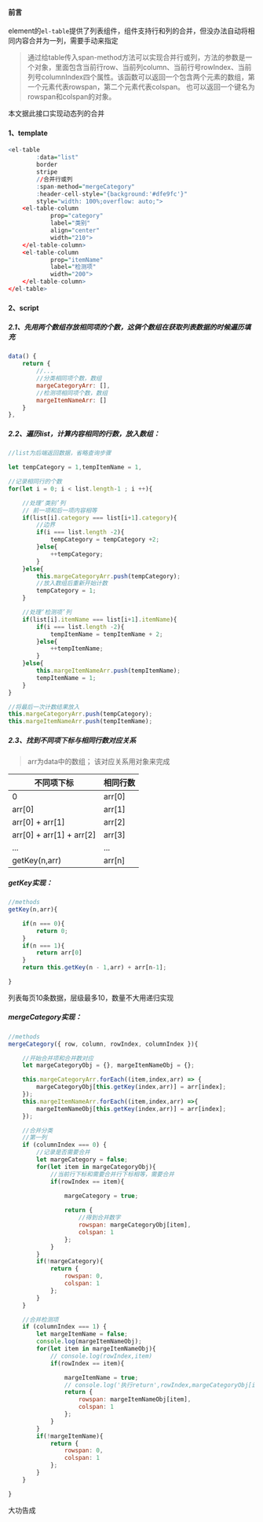 #### 前言
element的<code>el-table</code>提供了列表组件，组件支持行和列的合并，但没办法自动将相同内容合并为一列，需要手动来指定

> 通过给table传入span-method方法可以实现合并行或列，方法的参数是一个对象，里面包含当前行row、当前列column、当前行号rowIndex、当前列号columnIndex四个属性。该函数可以返回一个包含两个元素的数组，第一个元素代表rowspan，第二个元素代表colspan。 也可以返回一个键名为rowspan和colspan的对象。

本文据此接口实现动态列的合并

#### 1、template

```r
<el-table
        :data="list"
        border
        stripe
        //合并行或列
        :span-method="mergeCategory"
        :header-cell-style="{background:'#dfe9fc'}"
        style="width: 100%;overflow: auto;">
    <el-table-column
            prop="category"
            label="类别"
            align="center"
            width="210">
    </el-table-column>
    <el-table-column
            prop="itemName"
            label="检测项"
            width="200">
    </el-table-column>
</el-table>
```


#### 2、script

##### 2.1、先用两个数组存放相同项的个数，这俩个数组在获取列表数据的时候遍历填充
```js
data() {
	return {
	    //...
	    //分类相同项个数，数组
        margeCategoryArr: [], 
        //检测项相同项个数，数组
        margeItemNameArr: [] 
	}
},
```
##### 2.2、遍历list，计算内容相同的行数，放入数组：

```js
//list为后端返回数据，省略查询步骤

let tempCategory = 1,tempItemName = 1, 

//记录相同行的个数
for(let i = 0; i < list.length-1 ; i ++){

    //处理‘类别’列
	// 前一项和后一项内容相等
	if(list[i].category === list[i+1].category){
	    //边界
		if(i === list.length -2){
			tempCategory = tempCategory +2;
        }else{
			++tempCategory;
        }
	}else{
		this.margeCategoryArr.push(tempCategory);
		//放入数组后重新开始计数
		tempCategory = 1;
	}

    //处理‘检测项’列
	if(list[i].itemName === list[i+1].itemName){
		if(i === list.length -2){
			tempItemName = tempItemName + 2;
        }else{
			++tempItemName;
        }
    }else{
		this.margeItemNameArr.push(tempItemName);
		tempItemName = 1;
    }
}

//将最后一次计数结果放入
this.margeCategoryArr.push(tempCategory);
this.margeItemNameArr.push(tempItemName);
```
##### 2.3、找到不同项下标与相同行数对应关系

> arr为data中的数组；
> 该对应关系用对象来完成

不同项下标 | 相同行数
---|---
0 | arr[0]
arr[0] | arr[1]
arr[0] + arr[1] | arr[2]
arr[0] + arr[1] + arr[2] | arr[3]
... | ...
getKey(n,arr) | arr[n]

##### getKey实现：

```js
//methods
getKey(n,arr){

	if(n === 0){
		return 0;
    }
	if(n === 1){
		return arr[0]
    }
	return this.getKey(n - 1,arr) + arr[n-1];

}
```
列表每页10条数据，层级最多10，数量不大用递归实现

##### mergeCategory实现：

```js
//methods
mergeCategory({ row, column, rowIndex, columnIndex }){

    //开始合并项和合并数对应
	let margeCategoryObj = {}, margeItemNameObj = {};

	this.margeCategoryArr.forEach((item,index,arr) => {
		margeCategoryObj[this.getKey(index,arr)] = arr[index];
    });
	this.margeItemNameArr.forEach((item,index,arr) =>{
		margeItemNameObj[this.getKey(index,arr)] = arr[index];
    });

    //合并分类
    //第一列
	if (columnIndex === 0) {
	    //记录是否需要合并
		let margeCategory = false;
		for(let item in margeCategoryObj){
			//当前行下标和需要合并行下标相等，需要合并
			if(rowIndex == item){

				margeCategory = true;
				
				return {
				    //得到合并数字
					rowspan: margeCategoryObj[item],
					colspan: 1
				};
            }
        }
		if(!margeCategory){
			return {
				rowspan: 0,
				colspan: 1
			};
        }
	}

	//合并检测项
	if (columnIndex === 1) {
		let margeItemName = false;
		console.log(margeItemNameObj);
		for(let item in margeItemNameObj){
			// console.log(rowIndex,item)
			if(rowIndex == item){

				margeItemName = true;
				// console.log('执行return',rowIndex,margeCategoryObj[item]);
				return {
					rowspan: margeItemNameObj[item],
					colspan: 1
				};
			}
		}
		if(!margeItemName){
			return {
				rowspan: 0,
				colspan: 1
			};
		}
	}

}
```
大功告成